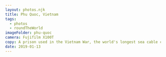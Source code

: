 ```yaml
---
layout: photos.njk
title: Phu Quoc, Vietnam
tags:
  - photos
  - roundTheWorld
imageFolder: phu-quoc
camera: Fujifilm X100T
copy: A prison used in the Vietnam War, the world's longest sea cable car (almost 8km) and one of the best beaches we've visited shows the contrast of this island off the south eastern coast of Vietnam.
date: 2019-01-13
---
```


  